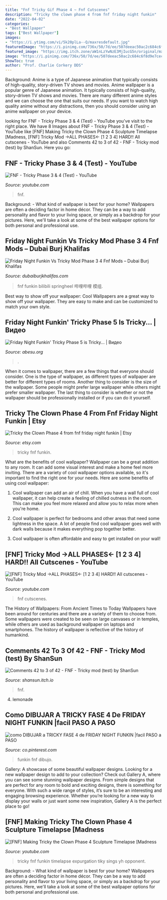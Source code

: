 ```yaml
---
title: "Fnf Tricky Gif Phase 4 ~ Fnf Cutscenes"
description: "Tricky the clown phase 4 from fnf friday night funkin"
date: "2022-04-02"
categories:
- "Best Wallpaper"
tags: ["Best Wallpaper"]
images:
- "https://i.ytimg.com/vi/5k20plLa--Q/maxresdefault.jpg"
featuredImage: "https://i.pinimg.com/736x/50/7d/ee/507deeac50ac2c684c6f8d9e7cecabb4.jpg"
featured_image: "https://img.itch.zone/aW1nLzYwNzE3MjIucG5n/original/mxWdFc.png"
image: "https://i.pinimg.com/736x/50/7d/ee/507deeac50ac2c684c6f8d9e7cecabb4.jpg"
ShowToc: true
author: "Prof. Charlie Corkery DDS"
---
```



Background: Anime is a type of Japanese animation that typically consists of high-quality, story-driven TV shows and movies.
Anime wallpaper is a popular genre of Japanese animation. It typically consists of high-quality, story-driven TV shows and movies. There are many different anime styles and we can choose the one that suits our needs. If you want to watch high quality anime without any distractions, then you should consider using an anime wallpaper on your device.

	

		
looking for FNF - Tricky Phase 3 &amp; 4 (Test) - YouTube you've visit to the right place. We have 8 Images about FNF - Tricky Phase 3 &amp; 4 (Test) - YouTube like [FNF] Making Tricky the Clown Phase 4 Sculpture Timelapse [Madness, [FNF] Tricky Mod →ALL PHASES← [1 2 3 4] HARD!! All cutscenes - YouTube and also Comments 42 to 3 of 42 - FNF - Tricky mod (test) by ShanSun. Here you go:
		
    
## FNF - Tricky Phase 3 &amp; 4 (Test) - YouTube

<img loading=lazy src="https://i.ytimg.com/vi/WMNb-doz61s/maxresdefault.jpg" onerror="this.onerror=null;this.src='https://tse4.mm.bing.net/th?id=OIP.iWJfvmW-1eFMHoDNML-fQQHaEK&amp;pid=15.1';" alt="FNF - Tricky Phase 3 &amp; 4 (Test) - YouTube">

_Source: youtube.com_

>fnf. 

	

Background: - What kind of wallpaper is best for your home?
Wallpapers are often a deciding factor in home décor. They can be a way to add personality and flavor to your living space, or simply as a backdrop for your pictures. Here, we'll take a look at some of the best wallpaper options for both personal and professional use.

    
## Friday Night Funkin Vs Tricky Mod Phase 3 4 Fnf Mods – Dubai Burj Khalifas

<img loading=lazy src="https://i0.wp.com/i2.hdslb.com/bfs/archive/84fc3266eb60160f4ebcaf51039e89cc64db0316.jpg?resize=650,400" onerror="this.onerror=null;this.src='https://tse1.mm.bing.net/th?id=OIP.S9kiQ5GNsA7fnvWR1kYhvgHaEj&amp;pid=15.1';" alt="Friday Night Funkin Vs Tricky Mod Phase 3 4 Fnf Mods – Dubai Burj Khalifas">

_Source: dubaiburjkhalifas.com_

>fnf funkin bilibili springheel 哔哩哔哩 模组. 

	

Best way to show off your wallpaper:
Cool Wallpapers are a great way to show off your wallpaper. They are easy to make and can be customized to match your own style.

    
## Friday Night Funkin&#039; Tricky Phase 5 Is Tricky... | Видео

<img loading=lazy src="https://img.youtube.com/vi/-askE21f0v4/0.jpg" onerror="this.onerror=null;this.src='https://tse4.mm.bing.net/th?id=OIP.tBa3sto-aeOr4dEw2ub7ZwHaFj&amp;pid=15.1';" alt="Friday Night Funkin&#039; Tricky Phase 5 is Tricky... | Видео">

_Source: abesu.org_

>. 

	

When it comes to wallpaper, there are a few things that everyone should consider. One is the type of wallpaper, as different types of wallpaper are better for different types of rooms. Another thing to consider is the size of the wallpaper. Some people might prefer large wallpaper while others might prefer smaller wallpaper. The last thing to consider is whether or not the wallpaper should be professionally installed or if you can do it yourself.

    
## Tricky The Clown Phase 4 From Fnf Friday Night Funkin | Etsy

<img loading=lazy src="https://i.etsystatic.com/20657960/r/il/fb5393/3206948273/il_1140xN.3206948273_lz15.jpg" onerror="this.onerror=null;this.src='https://tse3.mm.bing.net/th?id=OIP.QxH6eRy5wMuUV0As2j2mRwHaJ4&amp;pid=15.1';" alt="Tricky the Clown Phase 4 from fnf friday night funkin | Etsy">

_Source: etsy.com_

>tricky fnf funkin. 

	

What are the benefits of cool wallpaper?
Wallpaper can be a great addition to any room. It can add some visual interest and make a home feel more inviting. There are a variety of cool wallpaper options available, so it's important to find the right one for your needs. Here are some benefits of using cool wallpaper: 
1. Cool wallpaper can add an air of chill. When you have a wall full of cool wallpaper, it can help create a feeling of chilled outness in the room. This can make you feel more relaxed and allow you to relax more when you're home. 

2. Cool wallpaper is perfect for bedrooms and other areas that need some lightness in the space. A lot of people find cool wallpaper goes well with dark walls because it makes everything pop together better. 

3. Cool wallpaper is often affordable and easy to get installed on your wall!

    
## [FNF] Tricky Mod →ALL PHASES← [1 2 3 4] HARD!! All Cutscenes - YouTube

<img loading=lazy src="https://i.ytimg.com/vi/lq9WSv8rFxM/maxresdefault.jpg" onerror="this.onerror=null;this.src='https://tse2.mm.bing.net/th?id=OIP.DfIFMQZF3_lLTmFDjaSe1QHaEK&amp;pid=15.1';" alt="[FNF] Tricky Mod →ALL PHASES← [1 2 3 4] HARD!! All cutscenes - YouTube">

_Source: youtube.com_

>fnf cutscenes. 

	

The History of Wallpapers: From Ancient Times to Today
Wallpapers have been around for centuries and there are a variety of them to choose from. Some wallpapers were created to be seen on large canvases or in temples, while others are used as background wallpaper on laptops and smartphones. The history of wallpaper is reflective of the history of humankind.

    
## Comments 42 To 3 Of 42 - FNF - Tricky Mod (test) By ShanSun

<img loading=lazy src="https://img.itch.zone/aW1nLzYwNzE3MjIucG5n/original/mxWdFc.png" onerror="this.onerror=null;this.src='https://tse2.mm.bing.net/th?id=OIP.ThD5_5qxMLzqR1A1pBtW6wHaEK&amp;pid=15.1';" alt="Comments 42 to 3 of 42 - FNF - Tricky mod (test) by ShanSun">

_Source: shansun.itch.io_

>fnf. 

	

4. lemonade 

    
## Como DIBUJAR A TRICKY FASE 4 De FRIDAY NIGHT FUNKIN |facil PASO A PASO

<img loading=lazy src="https://i.pinimg.com/736x/50/7d/ee/507deeac50ac2c684c6f8d9e7cecabb4.jpg" onerror="this.onerror=null;this.src='https://tse4.mm.bing.net/th?id=OIP.Bw9p75Yscq22HkQ910QjyAHaEK&amp;pid=15.1';" alt="como DIBUJAR a TRICKY FASE 4 de FRIDAY NIGHT FUNKIN |facil PASO a PASO">

_Source: co.pinterest.com_

>funkin fnf dibujo. 

	

Gallery: A showcase of some beautiful wallpaper designs.
Looking for a new wallpaper design to add to your collection? Check out Gallery A, where you can see some stunning wallpaper designs. From simple designs that are perfect for any room to bold and exciting designs, there is something for everyone. With such a wide range of styles, it’s sure to be an interesting and engaging browsing experience. Whether you’re looking for a new way to display your walls or just want some new inspiration, Gallery A is the perfect place to go!





	
	
    
## [FNF] Making Tricky The Clown Phase 4 Sculpture Timelapse [Madness

<img loading=lazy src="https://i.ytimg.com/vi/5k20plLa--Q/maxresdefault.jpg" onerror="this.onerror=null;this.src='https://tse4.mm.bing.net/th?id=OIP.rjeVY5BUBev6I4ZahxNaUQHaEK&amp;pid=15.1';" alt="[FNF] Making Tricky the Clown Phase 4 Sculpture Timelapse [Madness">

_Source: youtube.com_

>tricky fnf funkin timelapse expurgation tiky sings yh opponent. 

	

Background: - What kind of wallpaper is best for your home?
Wallpapers are often a deciding factor in home décor. They can be a way to add personality and flavor to your living space, or simply as a backdrop for your pictures. Here, we'll take a look at some of the best wallpaper options for both personal and professional use.

